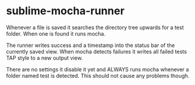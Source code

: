 sublime-mocha-runner
====================

Whenever a file is saved it searches the directory tree upwards for a test folder. When one is found it runs mocha.

The runner writes success and a timestamp into the status bar of the currently saved view. When mocha detects failures
it writes all failed tests TAP style to a new output view.

There are no settings it disable it yet and ALWAYS runs mocha whenever a folder named test is detected.
This should not cause any problems though.

